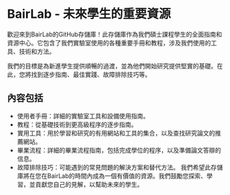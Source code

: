 # BairLab - 未來學生的重要資源
歡迎來到BairLab的GitHub存儲庫！此存儲庫作為我們碩士課程學生的全面指南和資源中心。它包含了我們實驗室使用的各種重要手冊和教程，涉及我們使用的工具、技術和方法。

我們的目標是為新進學生提供順暢的過渡，並為他們開始研究提供堅實的基礎。在此，您將找到逐步指南、最佳實踐、故障排除技巧等。

## 內容包括
- 使用者手冊：詳細的實驗室工具和設備使用指南。
- 教程：從基礎技術到更高級程序的逐步指南。
- 實用工具：用於學習和研究的有用網站和工具的集合，以及查找研究論文的推薦網站。
- 畢業流程：詳細的畢業流程指南，包括完成學位的程序，以及準備論文答辯的信息。
- 故障排除技巧：可能遇到的常見問題的解決方案和替代方法。
我們希望此存儲庫將在您在BairLab的時間內成為一個有價值的資源。我們鼓勵您探索、學習，並貢獻您自己的見解，以幫助未來的學生。
